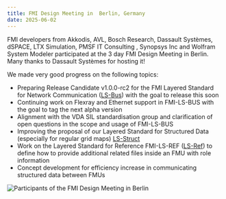 ```yaml
---
title: FMI Design Meeting in  Berlin, Germany
date: 2025-06-02
---
```


FMI developers from Akkodis, AVL, Bosch Research, Dassault Systèmes, dSPACE, LTX Simulation, PMSF IT Consulting , Synopsys Inc and Wolfram System Modeler participated at the 3 day FMI Design Meeting in Berlin.
Many thanks to Dassault Systèmes for hosting it!

We made very good progress on the following topics:
- Preparing Release Candidate v1.0.0-rc2 for the FMI Layered Standard for Network Communication ([LS-Bus](https://github.com/modelica/fmi-ls-bus)) with the goal to release this soon
- Continuing work on Flexray and Ethernet support in FMI-LS-BUS with the goal to tag the next alpha version
- Alignment with the VDA SIL standardisation group and clarification of open questions in the scope and usage of FMI-LS-BUS
- Improving the proposal of our Layered Standard for Structured Data (especially for regular grid maps) [LS-Struct](https://github.com/modelica/fmi-ls-struct)
- Work on the Layered Standard for Reference FMI-LS-REF ([LS-Ref](https://github.com/PMSFIT/fmi-ls-ref)) to define how to provide additional related files inside an FMU with role information
- Concept development for efficiency increase in communicating structured data between FMUs

![Participants of the FMI Design Meeting in Berlin](/assets/images/FMI-Design-Berlin-2025.jpg)  
